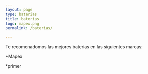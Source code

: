 ```yaml
---
layout: page
type: baterias
title: baterias
logo: mapex.png
permalink: /baterias/

---
```

Te recomenadomos las mejores baterias en las siguientes  marcas:


*Mapex

*primer
